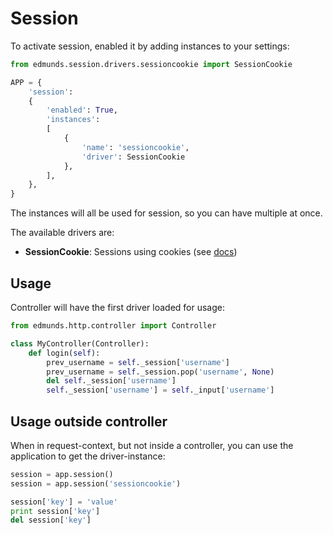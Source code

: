 
# Session

To activate session, enabled it by adding instances to your settings:

```python
from edmunds.session.drivers.sessioncookie import SessionCookie

APP = {
    'session':
    {
        'enabled': True,
        'instances':
        [
            {
                'name': 'sessioncookie',
                'driver': SessionCookie
            },
        ],
    },
}
```
The instances will all be used for session, so you can have multiple at once.

The available drivers are:
- **SessionCookie**: Sessions using cookies (see [docs](http://flask.pocoo.org/docs/0.11/quickstart/#sessions))


## Usage

Controller will have the first driver loaded for usage:

```python
from edmunds.http.controller import Controller

class MyController(Controller):
    def login(self):
        prev_username = self._session['username']
        prev_username = self._session.pop('username', None)
        del self._session['username']
        self._session['username'] = self._input['username']
```


## Usage outside controller

When in request-context, but not inside a controller, you can use the
application to get the driver-instance:

```python
session = app.session()
session = app.session('sessioncookie')

session['key'] = 'value'
print session['key']
del session['key']
```

